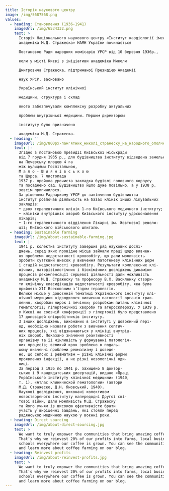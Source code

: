 ```yaml
---
title: Історія наукового центру
image: /img/5687568.png
values:
  - heading: Cтановлення (1936-1941)
    imageUrl: /img/6534332.png
    text: >
      Історія Національного наукового центру «Інститут кардіології імені
      академіка М.Д. Стражеска» НАМН України починається

      Постановою Ради народних комісарів УРСР від 10 березня 1936р.,

      коли у місті Києві з ініціативи академіка Миколи

      Дмитровича Стражеска, підтриманої Президією Академії

      наук УРСР, засновано

      Український інститут клінічної

      медицини, структура і склад

      якого забезпечували комплексну розробку актуальних

      проблем внутрішньої медицини. Першим директором

      інституту було призначено

      академіка М.Д. Стражеска. 
  - heading: ''
    imageUrl: /img/800px-пам'ятник_миколі_стражеску_на_народного_ополчення_в_києві.jpg
    text: |-
      Згідно з постановою президії Київської міськради
      від 7 грудня 1935 р., для будівництва інституту відведена земельна ділянка
      на Печерську площею 4 га
      між вулицями Госпітальною,
      М а л о - Ш и я н і в с ь к о ю
      та Щорса. 7 листопада
      1937 р. пройшла урочиста закладка будівлі головного корпусу
      та посаджено сад. Будівництво йшло дуже повільно, а у 1938 р.
      зовсім припинилося.
      За рішенням Раднаркому УРСР до закінчення будівництва
      інститут розпочав діяльність на базах клінік інших лікувальних
      закладів:
      • двох терапевтичних клінік 1-го Київського медичного інституту;
      • клініки внутрішніх хвороб Київського інституту удосконалення
      лікарів;
      • 1-го терапевтичного відділення Лікарні ім. Жовтневої револю-
      ції; Київського військового шпиталю. 
  - heading: Sustainable farming
    imageUrl: /img/about-sustainable-farming.jpg
    text: |-
      1941 р. колектив інституту завершив ряд наукових дослі-
      джень, серед яких провідне місце займали праці щодо вивчен-
      ня проблеми недостатності кровообігу, що дали можливість
      зробити суттєвий внесок у вивчення патогенезу клінічних форм
      і стадій недостатності кровообігу. Результати комплексних клі-
      нічних, патофізіологічних і біохімічних досліджень динаміки
      процесів декомпенсації серцевої діяльності дали можливість
      академіку М.Д. Стражеску та професору В.Х. Василенку створи-
      ти клінічну класифікацію недостатності кровообігу, яка була
      прийнята ХІІ Всесоюзним з’їздом терапевтів.
      Велике місце у довоєнній тематиці Українського інституту клі-
      нічної медицини відводилося вивченню патології органів трав-
      лення, хворобам нирок і печінки; розробкам питань клінічної
      гематології; гіпертонічної хвороби та атеросклерозу. У 1939 р.
      у Києві на союзній конференції з гіпертонії було представлено
      17 доповідей співробітників інституту.
      З інших досліджень, виконаних в інституті у довоєнний пері-
      од, необхідно назвати роботи з вивчення септич-
      них процесів, які відзначаються у клініці внутріш-
      ніх хвороб. Показано значення реактивності
      організму та її мінливість у формуванні патологіч-
      них процесів; великий крок зроблено в подаль-
      шому вивченні проблеми ревматизму і доведе-
      но, що сепсис і ревматизм — різні клінічні форми
      проявлення інфекції, а не різні нозологічні оди-
      ниці.
      За період з 1936 по 1941 р. захищено 8 доктор-
      ських і 9 кандидатських дисертацій, видано «Праці
      Українського інституту клінічної медицини» (1940,
      т. 1), «Атлас клинической гематологии» (автори
      М.Д. Стражеско, Д.Н. Яновський, 1940).
      Наукові дослідження, виконані колективом
      новоствореного інституту напередодні Другої сві-
      тової війни, дали можливість М.Д. Стражеску
      та його учням із високою ефективністю брати
      участь у вирішенні завдань, які стояли перед
      радянською медичною наукою у воєнні роки.
  - heading: Direct sourcing
    imageUrl: /img/about-direct-sourcing.jpg
    text: >
      We want to truly empower the communities that bring amazing coffee to you.
      That’s why we reinvest 20% of our profits into farms, local businesses and
      schools everywhere our coffee is grown. You can see the communities grow
      and learn more about coffee farming on our blog.
  - heading: Reinvest profits
    imageUrl: /img/about-reinvest-profits.jpg
    text: >
      We want to truly empower the communities that bring amazing coffee to you.
      That’s why we reinvest 20% of our profits into farms, local businesses and
      schools everywhere our coffee is grown. You can see the communities grow
      and learn more about coffee farming on our blog.
---
```


